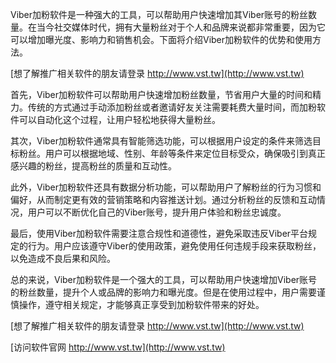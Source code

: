 Viber加粉软件是一种强大的工具，可以帮助用户快速增加其Viber账号的粉丝数量。在当今社交媒体时代，拥有大量粉丝对于个人和品牌来说都非常重要，因为它可以增加曝光度、影响力和销售机会。下面将介绍Viber加粉软件的优势和使用方法。

[想了解推广相关软件的朋友请登录 http://www.vst.tw](http://www.vst.tw)

首先，Viber加粉软件可以帮助用户快速增加粉丝数量，节省用户大量的时间和精力。传统的方式通过手动添加粉丝或者邀请好友关注需要耗费大量时间，而加粉软件可以自动化这个过程，让用户轻松地获得大量粉丝。

其次，Viber加粉软件通常具有智能筛选功能，可以根据用户设定的条件来筛选目标粉丝。用户可以根据地域、性别、年龄等条件来定位目标受众，确保吸引到真正感兴趣的粉丝，提高粉丝的质量和互动性。

此外，Viber加粉软件还具有数据分析功能，可以帮助用户了解粉丝的行为习惯和偏好，从而制定更有效的营销策略和内容推送计划。通过分析粉丝的反馈和互动情况，用户可以不断优化自己的Viber账号，提升用户体验和粉丝忠诚度。

最后，使用Viber加粉软件需要注意合规性和道德性，避免采取违反Viber平台规定的行为。用户应该遵守Viber的使用政策，避免使用任何违规手段来获取粉丝，以免造成不良后果和风险。

总的来说，Viber加粉软件是一个强大的工具，可以帮助用户快速增加Viber账号的粉丝数量，提升个人或品牌的影响力和曝光度。但是在使用过程中，用户需要谨慎操作，遵守相关规定，才能够真正享受到加粉软件带来的好处。

[想了解推广相关软件的朋友请登录 http://www.vst.tw](http://www.vst.tw)


[访问软件官网 http://www.vst.tw](http://www.vst.tw)
